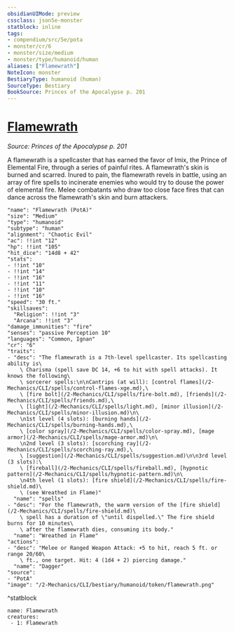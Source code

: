 ```yaml
---
obsidianUIMode: preview
cssclass: json5e-monster
statblock: inline
tags:
- compendium/src/5e/pota
- monster/cr/6
- monster/size/medium
- monster/type/humanoid/human
aliases: ["Flamewrath"]
NoteIcon: monster
BestiaryType: humanoid (human)
SourceType: Bestiary
BookSource: Princes of the Apocalypse p. 201
---
```

# [Flamewrath](2-Mechanics/CLI/bestiary/humanoid/flamewrath-pota.md)
*Source: Princes of the Apocalypse p. 201*  

A flamewrath is a spellcaster that has earned the favor of Imix, the Prince of Elemental Fire, through a series of painful rites. A flamewrath's skin is burned and scarred. Inured to pain, the flamewrath revels in battle, using an array of fire spells to incinerate enemies who would try to douse the power of elemental fire. Melee combatants who draw too close face fires that can dance across the flamewrath's skin and burn attackers.

```statblock
"name": "Flamewrath (PotA)"
"size": "Medium"
"type": "humanoid"
"subtype": "human"
"alignment": "Chaotic Evil"
"ac": !!int "12"
"hp": !!int "105"
"hit_dice": "14d8 + 42"
"stats":
- !!int "10"
- !!int "14"
- !!int "16"
- !!int "11"
- !!int "10"
- !!int "16"
"speed": "30 ft."
"skillsaves":
  "Religion": !!int "3"
  "Arcana": !!int "3"
"damage_immunities": "fire"
"senses": "passive Perception 10"
"languages": "Common, Ignan"
"cr": "6"
"traits":
- "desc": "The flamewrath is a 7th-level spellcaster. Its spellcasting ability is\
    \ Charisma (spell save DC 14, +6 to hit with spell attacks). It knows the following\
    \ sorcerer spells:\n\nCantrips (at will): [control flames](/2-Mechanics/CLI/spells/control-flames-xge.md),\
    \ [fire bolt](/2-Mechanics/CLI/spells/fire-bolt.md), [friends](/2-Mechanics/CLI/spells/friends.md),\
    \ [light](/2-Mechanics/CLI/spells/light.md), [minor illusion](/2-Mechanics/CLI/spells/minor-illusion.md)\n\
    \n1st level (4 slots): [burning hands](/2-Mechanics/CLI/spells/burning-hands.md),\
    \ [color spray](/2-Mechanics/CLI/spells/color-spray.md), [mage armor](/2-Mechanics/CLI/spells/mage-armor.md)\n\
    \n2nd level (3 slots): [scorching ray](/2-Mechanics/CLI/spells/scorching-ray.md),\
    \ [suggestion](/2-Mechanics/CLI/spells/suggestion.md)\n\n3rd level (3 slots):\
    \ [fireball](/2-Mechanics/CLI/spells/fireball.md), [hypnotic pattern](/2-Mechanics/CLI/spells/hypnotic-pattern.md)\n\
    \n4th level (1 slots): [fire shield](/2-Mechanics/CLI/spells/fire-shield.md)\
    \ (see Wreathed in Flame)"
  "name": "spells"
- "desc": "For the flamewrath, the warm version of the [fire shield](/2-Mechanics/CLI/spells/fire-shield.md)\
    \ spell has a duration of \"until dispelled.\" The fire shield burns for 10 minutes\
    \ after the flamewrath dies, consuming its body."
  "name": "Wreathed in Flame"
"actions":
- "desc": "Melee or Ranged Weapon Attack: +5 to hit, reach 5 ft. or range 20/60\
    \ ft., one target. Hit: 4 (1d4 + 2) piercing damage."
  "name": "Dagger"
"source":
- "PotA"
"image": "/2-Mechanics/CLI/bestiary/humanoid/token/flamewrath.png"
```
^statblock

```encounter-table
name: Flamewrath
creatures:
 - 1: Flamewrath
```